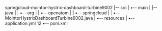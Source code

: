springcloud-mointor-hystrix-dashboard-turbine9002
|-- src
|   •-- main
|       |-- java
|       |   •-- org
|       |       •-- openatom
|       |           •-- springcloud
|       |               •-- MointorHystrixDashboardTurbine9002.java
|       •-- resources
|           •-- application.yml
12
•-- pom.xml
